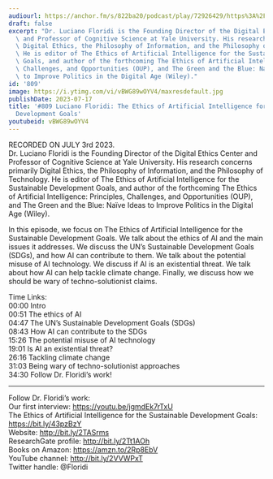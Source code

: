 ```yaml
---
audiourl: https://anchor.fm/s/822ba20/podcast/play/72926429/https%3A%2F%2Fd3ctxlq1ktw2nl.cloudfront.net%2Fstaging%2F2023-6-3%2Fdf8238e8-6f91-39b4-6398-2692ef56082d.m4a
draft: false
excerpt: "Dr. Luciano Floridi is the Founding Director of the Digital Ethics Center\
  \ and Professor of Cognitive Science at Yale University. His research concerns primarily\
  \ Digital Ethics, the Philosophy of Information, and the Philosophy of Technology.\
  \ He is editor of The Ethics of Artificial Intelligence for the Sustainable Development\
  \ Goals, and author of the forthcoming The Ethics of Artificial Intelligence: Principles,\
  \ Challenges, and Opportunities (OUP), and The Green and the Blue: Na\xEFve Ideas\
  \ to Improve Politics in the Digital Age (Wiley)."
id: '809'
image: https://i.ytimg.com/vi/vBWG89wOYV4/maxresdefault.jpg
publishDate: 2023-07-17
title: '#809 Luciano Floridi: The Ethics of Artificial Intelligence for the Sustainable
  Development Goals'
youtubeid: vBWG89wOYV4
---
```

<div class="timelinks">

RECORDED ON JULY 3rd 2023.  
Dr. Luciano Floridi is the Founding Director of the Digital Ethics Center and Professor of Cognitive Science at Yale University. His research concerns primarily Digital Ethics, the Philosophy of Information, and the Philosophy of Technology. He is editor of The Ethics of Artificial Intelligence for the Sustainable Development Goals, and author of the forthcoming The Ethics of Artificial Intelligence: Principles, Challenges, and Opportunities (OUP), and The Green and the Blue: Naïve Ideas to Improve Politics in the Digital Age (Wiley).

In this episode, we focus on The Ethics of Artificial Intelligence for the Sustainable Development Goals. We talk about the ethics of AI and the main issues it addresses. We discuss the UN’s Sustainable Development Goals (SDGs), and how AI can contribute to them. We talk about the potential misuse of AI technology. We discuss if AI is an existential threat. We talk about how AI can help tackle climate change. Finally, we discuss how we should be wary of techno-solutionist claims.

Time Links:  
<time>00:00</time> Intro  
<time>00:51</time> The ethics of AI  
<time>04:47</time> The UN’s Sustainable Development Goals (SDGs)  
<time>08:43</time> How AI can contribute to the SDGs  
<time>15:26</time> The potential misuse of AI technology  
<time>19:01</time> Is AI an existential threat?  
<time>26:16</time> Tackling climate change  
<time>31:03</time> Being wary of techno-solutionist approaches  
<time>34:30</time> Follow Dr. Floridi’s work!

---

Follow Dr. Floridi’s work:  
Our first interview: https://youtu.be/jgmdEk7rTxU  
The Ethics of Artificial Intelligence for the Sustainable Development Goals: https://bit.ly/43pzBzY  
Website: http://bit.ly/2TASrms  
ResearchGate profile: http://bit.ly/2Tt1AOh  
Books on Amazon: https://amzn.to/2Rp8EbV  
YouTube channel: http://bit.ly/2VVWPxT  
Twitter handle: @Floridi
</div>


